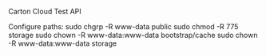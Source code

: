 Carton Cloud Test API

Configure paths:
 sudo chgrp -R www-data public
 sudo chmod -R 775 storage
 sudo chown -R www-data:www-data bootstrap/cache
 sudo chown -R www-data:www-data storage
 